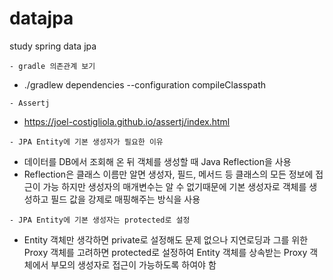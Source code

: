 # datajpa
study spring data jpa  

`- gradle 의존관계 보기`  
 - ./gradlew dependencies --configuration compileClasspath  

`- Assertj`  
 - https://joel-costigliola.github.io/assertj/index.html

`- JPA Entity에 기본 생성자가 필요한 이유` 
 - 데이터를 DB에서 조회해 온 뒤 객체를 생성할 때 Java Reflection을 사용
 - Reflection은 클래스 이름만 알면 생성자, 필드, 메서드 등 클래스의 모든 정보에 접근이 가능 하지만 생성자의 매개변수는 알 수 없기때문에 기본 생성자로 객체를 생성하고 필드 값을 강제로 매핑해주는 방식을 사용

`- JPA Entity에 기본 생성자는 protected로 설정`   
 - Entity 객체만 생각하면 private로 설정해도 문제 없으나 지연로딩과 그를 위한 Proxy 객체를 고려하면 protected로 설정하여 Entity 객체를 상속받는 Proxy 객체에서 부모의 생성자로 접근이 가능하도록 하여야 함  
